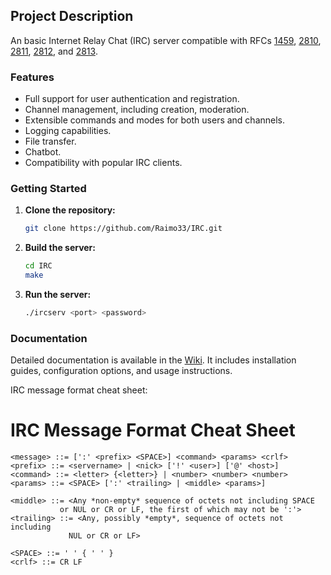 ## Project Description

An basic Internet Relay Chat (IRC) server compatible with RFCs [1459](https://tools.ietf.org/html/rfc1459), [2810](https://tools.ietf.org/html/rfc2810), [2811](https://tools.ietf.org/html/rfc2811), [2812](https://tools.ietf.org/html/rfc), and [2813](https://tools.ietf.org/html/rfc2813).

### Features

- Full support for user authentication and registration.
- Channel management, including creation, moderation.
- Extensible commands and modes for both users and channels.
- Logging capabilities.
- File transfer.
- Chatbot.
- Compatibility with popular IRC clients.

### Getting Started

1. **Clone the repository:**
    ```sh
    git clone https://github.com/Raimo33/IRC.git
    ```

2. **Build the server:**
    ```sh
    cd IRC
    make
    ```

3. **Run the server:**
    ```sh
    ./ircserv <port> <password>
    ```

### Documentation

Detailed documentation is available in the [Wiki](https://github.com/Raimo33/IRC/wiki). It includes installation guides, configuration options, and usage instructions.

IRC message format cheat sheet:

# IRC Message Format Cheat Sheet

```plaintext
<message> ::= [':' <prefix> <SPACE>] <command> <params> <crlf>
<prefix> ::= <servername> | <nick> ['!' <user>] ['@' <host>]
<command> ::= <letter> {<letter>} | <number> <number> <number>
<params> ::= <SPACE> [':' <trailing> | <middle> <params>]

<middle> ::= <Any *non-empty* sequence of octets not including SPACE
           or NUL or CR or LF, the first of which may not be ':'>
<trailing> ::= <Any, possibly *empty*, sequence of octets not including
             NUL or CR or LF>

<SPACE> ::= ' ' { ' ' }
<crlf> ::= CR LF

